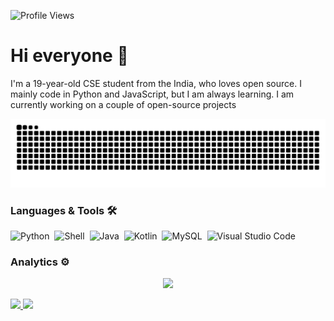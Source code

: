 
![Profile Views](http://estruyf-github.azurewebsites.net/api/VisitorHit?user=Saketh-Marri&repo=Saketh-Marri&countColorcountColor)
<h1>Hi everyone 👋</h1>

I'm a 19-year-old CSE student from the India, who loves open source. I mainly code in Python and JavaScript, but I am always learning. I am currently working on a couple of open-source projects

[![MasterHead](https://github.com/GuillaumeFalourd/GuillaumeFalourd/blob/output/github-contribution-grid-snake.svg)](https://github.com/Saketh-Marri)

### Languages & Tools 🛠
![Python](https://img.shields.io/badge/-Python-05122A?style=flat&logo=python)&nbsp;
![Shell](https://img.shields.io/badge/Shell-05122A?style=flat&logo=gnu-bash&logoColor=white)&nbsp;
![Java](https://img.shields.io/badge/-Java-05122A?style=flat&logo=Java&logoColor=white)&nbsp;
![Kotlin](https://img.shields.io/badge/-Kotlin-05122A?style=flat&logo=kotlin)&nbsp;
![MySQL](https://img.shields.io/badge/-MySQL-05122A?style=flat&logo=mysql&logoColor=white)&nbsp;
![Visual Studio Code](https://img.shields.io/badge/-Visual%20Studio%20Code-05122A?style=flat&logo=visual-studio-code&logoColor=007ACC)&nbsp;


### Analytics ⚙️

<p align="center">
  <img height="180em" src="https://github-readme-streak-stats.herokuapp.com/?user=Saketh-Marri" />
</p>  
  
<p align="left">
<a href="https://github.com/Saketh-Marri">
  <img height="167em" src="https://github-readme-stats.vercel.app/api/?username=Saketh-Marri&count_private=true&show_icons=true"/>
  <img height="167em" src="https://github-readme-stats.vercel.app/api/top-langs/?username=Saketh-Marri&layout=compact&langs_count=8&exclude_repo=Datascience"/>
</a>
</p>


